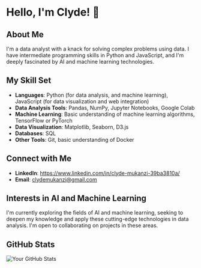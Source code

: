 # Hello, I'm Clyde! 👋

## About Me
I'm a data analyst with a knack for solving complex problems using data. I have intermediate programming skills in Python and JavaScript, and I'm deeply fascinated by AI and machine learning technologies.

## My Skill Set
- **Languages**: Python (for data analysis, and machine learning), JavaScript (for data visualization and web integration)
- **Data Analysis Tools**: Pandas, NumPy, Jupyter Notebooks, Google Colab
- **Machine Learning**: Basic understanding of machine learning algorithms, TensorFlow or PyTorch 
- **Data Visualization**: Matplotlib, Seaborn, D3.js 
- **Databases**: SQL 
- **Other Tools**: Git, basic understanding of Docker 


## Connect with Me
- **LinkedIn**: https://www.linkedin.com/in/clyde-mukanzi-39ba3810a/
- **Email**: clydemukanzi@gmail.com

## Interests in AI and Machine Learning
I'm currently exploring the fields of AI and machine learning, seeking to deepen my knowledge and apply these cutting-edge technologies in data analysis. I'm open to collaborating on projects in these areas.

## GitHub Stats
![Your GitHub Stats](https://github-readme-stats.vercel.app/api?username=yourusername&show_icons=true)

